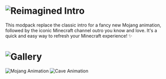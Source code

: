 # ![Reimagined Intro](https://i.imgur.com/9qBZ8XK.png)
This modpack replace the classic intro for a fancy new Mojang animation, followed by the iconic Minecraft channel outro you know and love. It's a quick and easy way to refresh your Minecraft experience! ✨

# ![Gallery](https://cdn.modrinth.com/data/cached_images/d3f067a0b8e60dd1091e19f78f62daa2381e0494.png)

![Mojang Animation](https://cdn.modrinth.com/data/cached_images/7847152e09bd059ba341fb4645db2a2d502e9184.webp)
![Cave Animation](https://i.imgur.com/6TLYTUj.png)
